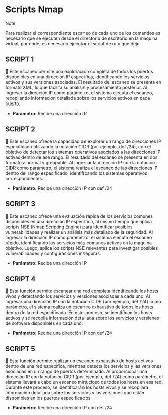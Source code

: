 # Scripts Nmap

> [!NOTE]
> Para realizar el correspondiente escaneo de cada uno de
> los comandos es necesario que se ejecuten desde el directorio
> de escritorio en la máquina virtual, por ende, es necesario
> ejecutar el script de ruta que dejo

## SCRIPT 1

 Este escaneo permite una exploración completa de todos los puertos disponibles en una dirección IP específica, identificando los servicios activos y sus versiones asociadas. El resultado del escaneo se presenta en formato XML, lo que facilita su análisis y procesamiento posterior. Al ingresar la dirección IP como parámetro, el sistema ejecuta el escaneo, recopilando información detallada sobre los servicios activos en cada puerto.

- **Parámetro:** Recibe una dirección IP

## SCRIPT 2

 Este escaneo ofrece la capacidad de explorar un rango de direcciones IP especificado utilizando la notación CIDR (por ejemplo, def /24), con el objetivo de detectar los sistemas operativos asociados a las direcciones IP activas dentro de ese rango. El resultado del escaneo se presenta en dos formatos: normal y greppable. Al ingresar la dirección IP con la notación CIDR como parámetro, el sistema realiza el escaneo de las direcciones IP dentro del rango especificado, identificando los sistemas operativos correspondientes.

- **Parámetro:** Recibe una dirección IP con def /24

## SCRIPT 3

 Este escaneo ofrece una evaluación rápida de los servicios comunes disponibles en una dirección IP específica, al mismo tiempo que aplica scripts NSE (Nmap Scripting Engine) para identificar posibles vulnerabilidades y realizar un análisis más detallado de la seguridad. Al ingresar la dirección IP como parámetro, el sistema ejecuta el escaneo rápido, identificando los servicios más comunes activos en la máquina objetivo. Luego, aplica los scripts NSE relevantes para investigar posibles vulnerabilidades y configuraciones inseguras.

- **Parámetro:** Recibe una dirección IP

## SCRIPT 4

 Esta función permite escanear una red completa identificando los hosts vivos y detectando los servicios y versiones asociadas a cada uno. Al ingresar una dirección IP con la notación CIDR (por ejemplo, def /24) como parámetro, el sistema realiza un escaneo exhaustivo de todos los hosts dentro de la red especificada. En este proceso, se identifican los hosts activos y se recopila información detallada sobre los servicios y versiones de software disponibles en cada uno.

- **Parámetro:** Recibe una dirección IP con def /24

## SCRIPT 5

 Esta función permite realizar un escaneo exhaustivo de hosts activos dentro de una red específica, mientras detecta los servicios y las versiones asociadas en un rango de puertos determinado. Al proporcionar una dirección IP con la notación CIDR (por ejemplo, def /24) como parámetro, el sistema llevará a cabo un escaneo minucioso de todos los hosts en esa red. Durante este proceso, se identificarán los hosts vivos y se recopilará información detallada sobre los servicios y las versiones que están disponibles en los puertos especificados

- **Parámetro:** Recibe una dirección IP con def /24
